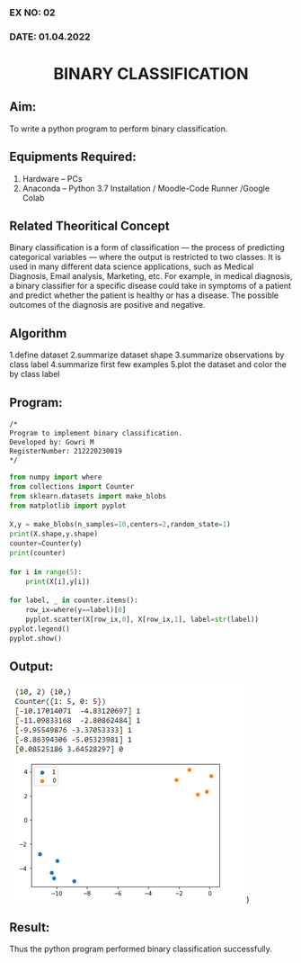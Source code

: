 ### EX NO: 02
### DATE: 01.04.2022
# <p align="center"> BINARY CLASSIFICATION</P>

## Aim:
To write a python program to perform binary classification.

## Equipments Required:
1. Hardware – PCs
2. Anaconda – Python 3.7 Installation / Moodle-Code Runner /Google Colab

## Related Theoritical Concept
Binary classification is a form of classification — the process of predicting categorical variables — where the output is restricted to two classes. It is used in many different data science applications, such as Medical Diagnosis, Email analysis, Marketing, etc. For example, in medical diagnosis, a binary classifier for a specific disease could take in symptoms of a patient and predict whether the patient is healthy or has a disease. The possible outcomes of the diagnosis are positive and negative.


## Algorithm
1.define dataset
2.summarize dataset shape
3.summarize observations by class label
4.summarize first few examples
5.plot the dataset and color the by class label

## Program:
```
/*
Program to implement binary classification.
Developed by: Gowri M
RegisterNumber: 212220230019
*/
```
```python
from numpy import where
from collections import Counter
from sklearn.datasets import make_blobs
from matplotlib import pyplot

X,y = make_blobs(n_samples=10,centers=2,random_state=1)
print(X.shape,y.shape)
counter=Counter(y)
print(counter)

for i in range(5):
    print(X[i],y[i])
    
for label, _ in counter.items():
    row_ix=where(y==label)[0]
    pyplot.scatter(X[row_ix,0], X[row_ix,1], label=str(label))
pyplot.legend()
pyplot.show()
```

## Output:
![output](./static/img/nn2.png))


## Result:
Thus the python program performed binary classification successfully.
